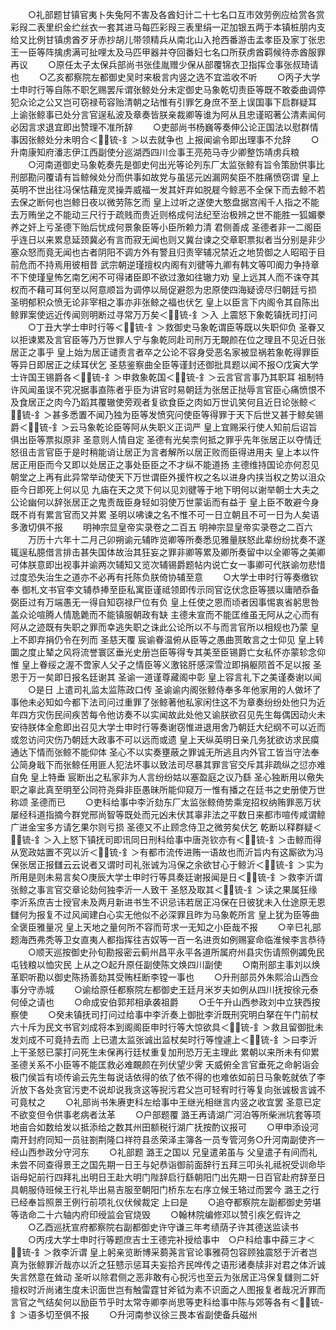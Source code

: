 <!-- { "loadSidebar": true } -->
　　○礼部题甘镇官夷卜失兔阿不害及各酋妇计二十七名口互市效劳例应给赏各赏彩叚二表里织金纻丝衣一套其进马每匹彩叚三表里绢一疋加银五两于本镇桩朋内支给又比例甘镇虏酋歹牙赤抄胡儿带领精兵从南北山入抢西番游击孟孝臣及家丁张忠王一臣等阵擒虏满可扯哩太及马匹甲器并夺回番妇七名口所获虏酋羁候待赤酋服罪再议
　　○原任太子太保兵部尚书张佳胤赠少保从部覆锦衣卫指挥佥事张叔琦请也
　　○乙亥都察院左都御史吴时来极言内竖之选不宜滥收不听
　　○丙子大学士申时行等自陈不职乞赐罢斥谓张鲸处分未定御史马象乾切责臣等既不敢委曲调停犯众论之公又岂可窃禄苟容贻清朝之玷惟有引罪乞身庶不至上误国事下启群疑耳  上谕张鲸事已处分言官逞私波及章奏皆朕亲裁卿等谁为阿从且忠谨昭著公清素闻何必因言求退宜即出赞理不准所辞
　　○吏部尚书杨巍等奏伸公论正国法以慰群情事因张鲸处分未明合＜锍-釒＞以去就争也  上报闻谕令即出理事不允辞
　　○升南康知府潘志伊江西副使分巡湖西四川佥事王亮苑马寺少卿整饬靖虏兵粮
　　○河南道御史马象乾奏先是御史何出光等论列东厂太监张鲸有旨令策励供事比刑部勘问覆请有旨鲸候处分而供事如故党与虽惩元凶漏网矣臣不胜痛愤窃谓  皇上英明不世出往冯保怙藉宠灵操弄威福一发其奸弃如脱屣今鲸恶不全保下而去鲸不若去保之断何也岂鲸日夜以微劳陈乞而  皇上过听之遂使大憨盘据宫闱千人指之不能去万贿坐之不能动三尺行于疏贱而贵近则格成何法纪至治极辨之世不能胜一狐媚豢养之奸上亏圣德下贻后忧成何景象臣等小臣所赖力清  君侧善成  圣德者非一二阁臣乎连日以来累息延颈冀必有言而寂无闻也则又冀台谏之交章职票拟者当分别是非少塞众怒而竟无闻也古者阴阳不调方外有警且归责宰辅况禁近之地贽御之人昭昭于目前危而不持焉用彼相昔  武宗朝逆瑾擅权内阁有刘徤等九卿有韩文等叩阍力争持章不下使瑾皇怖乞南乞闲不可得诸臣即不欲过激如往辙力劝  皇上远其人而不诛夺其权而不藉可耳何至以阿意顺旨为调停以局促避怨为忠原使四海疑谤尽归朝廷亏损  圣明郁积众愤无论非宰相之事亦非张鲸之福也伏乞  皇上以臣言下内阁令其自陈出鲸罪案使远近传闻则明断过寻常万万矣＜锍-釒＞入  上震怒下象乾镇抚司打问
　　○丁丑大学士申时行等＜锍-釒＞救御史马象乾谓臣等既以失职仰负  圣眷又以拒谏累及言官臣等乃万世罪人宁与象乾同赴司刑万无靦颜在位之理且不见近日张居正之事乎  皇上始为居正谴责言者卒之公论不容身受恶名家被显祸若象乾得罪臣等异日即居正之续耳伏乞  圣慈鉴察曲全臣等谨封还御批具题以闻不报○戊寅大学士许国王锡爵各＜锍-釒＞申救象乾国＜锍-釒＞云言官言事乃其职耳  祖制特许风闻虽误不究况据事直陈者乎臣为讲官时易朝廷为张居正挞辱言官臣心痛愤恨不及食居正之肉今乃蹈其覆辙使旁观者复欲食臣之肉如万世讥笑何且近日论张鲸＜锍-釒＞甚多悉置不闻乃独为臣等发愤究问使臣等得罪于天下后世又甚于鲸矣锡爵＜锍-釒＞云马象乾论臣等阿从失职义正词严  皇上宜赐采行使人知前后诏旨俱出臣等票拟原非  圣意则人情自定  圣德有光矣柰何抵之罪乎先年张居正以夺情迁怒徂击言官臣于是时稍能诮让居正为言者解所以居正败而臣得进用夫  皇上本以忤居正用臣而今又即以处居正之事处臣臣之不才纵不能道扬  主德维持国论亦何忍见朝堂之上再有此异常举动使天下万世谓臣外援忤权之名以进身内挟当权之势以沮众臣今日即死上何以见  九庙在天之灵下何以见刘徤等于地下明何以谢举朝士大夫之公论幽何以辞张居正之鬼责哉臣身轻如羽使万世蒙诟而有益于  皇上臣不敢避今身既不肖有累言官而又并累  圣明以咈谏之名不惟不可一日立朝且不可一日为人矣语多激切俱不报
　　明神宗显皇帝实录卷之二百五
明神宗显皇帝实录卷之二百六
　　万历十六年十二月己卯朔谕元辅昨览卿等所奏悉见雅量朕怒此辈纷纷扰奏不遂辄逞私臆借言排击甚失国体故治其狂妄之罪非卿等累及卿所奏留中以全卿等之美卿可体朕意即出视事并谕两次辅知又览次辅锡爵题帖内说亡女一事卿可代朕谕勿悲惜过度恐失治生之道亦不必再有托陈负朕倚协辅至意
　　○大学士申时行等奏缴钦奉  御札文书官李文辅恭捧至臣私寓臣谨祗领即传示同官讫伏念臣等猥以庸陋忝备弼臣过有万端愚无一得自知窃禄尸位有负  皇上任使之恩而顷者因事惕衷省躬思咎盖众论喧腾人情卼臲而不能镇服朝政有缺  主德未宣而不能匡维虽无阿从之心而有阿从之迹既有失职之罪而幸逃失职之诛此公论所以不与而言官所以相规也乃蒙  皇上不即弃捐仍令在列而  圣慈天覆  宸谕眷温俯从臣等之愚曲贳敢言之士仰见  皇上转圜之度止辇之风将流誉寰区垂光史册岂臣等得专其美至臣锡爵亡女私怀亦蒙轸念仰惟  皇上眷绥之渥不啻家人父子之情臣等义激铭肝感深雪泣即捐躯陨首不足以报  圣恩于万一矣即日报名廷谢其  圣谕一道谨尊藏阁中彰  皇上容言礼下之美谨奏谢以闻
　　○是日  上遣司礼监太监陈政口传  圣谕谕内阁张鲸侍奉多年他家用的人做坏了事他未必知如今都下法司问过重罪了张鲸著他私家闲住这不为章奏纷纷处他只为近年四方灾伤民间疾苦每令他访奏不以实闻故此处他又谕朕欲召见先生每偶因动火未安待朕体全愈即出召见大学士申时行等奏谢窃惟进退用舍乃朝廷大纪纲不可以近而或忽访问灾伤乃朝廷大政事不可以远而或遗  皇上天纵英明日亲几务犹欲访求民瘼通达下情而张鲸不能仰体  圣心不以实奏壅蔽之罪诚无所逃且内外官工皆当守法奉公简身戢下而张鲸任用匪人犯法坏事以致法司尽暴其罪言官交斥其非疏纵之愆亦难自免  皇上特垂  宸断出之私家非为人言纷纷姑以塞盈庭之议乃繇  圣心独断用以儆失职之辜此真至明至公同符尧舜非臣愚昧所能仰窥万一惟有播之在廷书之史册使万世称颂  圣德而已
　　○吏科给事中李沂劾东厂太监张鲸倚势乘宠招权纳贿罪恶万状屡经科道指摘今群党邢尚智等既处而元凶未伏其辜非法之平数日来都市喧传咸谓鲸广进金宝多方请乞果尔则亏损  圣德又不止顾念侍卫之微劳矣伏乞  乾断以释群疑＜锍-釒＞入上怒下镇抚司即讯同日刑科给事中唐尧钦亦有＜锍-釒＞击鲸而得从宽政姑置不究以沂＜锍-釒＞有都市流传进贿一语故也而沂旨内有这厮欲为冯保张居正报讎云云说者又谓时司礼张诚为冯保之余欲甘心于鲸沂＜锍-釒＞实为所用是则未易言矣○庚辰大学士申时行等具奏廷谢报闻是日＜锍-釒＞救李沂谓张鲸之事言官交章论劾何独李沂一人致干  圣怒及取其＜锍-釒＞读之果属狂缘李沂系庶吉士授官未及两月新进书生不识忌讳若居正冯保在日彼犹未入仕途原无恩讎何为报复不过风闻建白心实无他似不必深罪且昨为马象乾所言  皇上犹为臣等曲全褒臣雅量况  皇上天地之量何所不容而苛求一无知之小臣哉不报
　　○辛巳礼部题海西弗秃等卫女直夷人都指挥往吉奴等一百一名进贡如例赐宴命临淮候李言恭待
　　○顺天巡按御史孙旬勘报密云蓟州昌平永平各道所属府州县灾伤请照例蠲免民屯钱粮以恤灾民  上从之○起升原任副使陈文焕四川副使
　　○南刑部主事刘以焕革职听勘以御史陈扬善劾其受贿枉断李镗一事也
　　○升刑部员外朱熙洽山西佥事分守赤城
　　○谕给原任都察院左都御史王廷月米岁夫如例从四川抚按徐元泰何倬之请也
　　○命成安伯郭邦相承袭祖爵
　　○壬午升山西参政刘中立狭西按察使
　　○癸未镇抚司打问过给事中李沂奏上御批李沂既刑究明白拏在午门前杖六十斥为民文书官刘成将本到阁阁臣申时行等大惊欲具＜锍-釒＞救且留御批未发刘成不可竟持去而  上已遣太监张诚出监杖矣时行等惶遽上＜锍-釒＞曰李沂上干圣怒已蒙打问死生未保再行廷杖重复加刑恐万无主理此  累朝以来所未有仰累  圣德关系不小臣等不能匡救必难靦颜在列伏望少霁  天威俯全言官垂死之命躬诣会极门侯旨有顷传谕云先生每说话依得的依了依不得的也难依如前日马象乾就依了李沂放下各处贪官污吏不说却说我贪这等掜污君父岂可轻宥时行等复向张诚极言诚不可竟杖之
　　○礼部尚书朱赓吏科左给事中王继光相继言内竖之收宜罢  圣意已定不欲变但令供事老病者汰革
　　○户部题覆  潞王再请湖广河泊等所柴洲坑套等项地亩合如数给发以抵添给之数其州田额税行湖广抚按酌议报可
　　○甲申添设河南开封府同知一员驻劄荆隆口祥符县丞荣泽主簿各一员专管河务○升河南副使齐一经山西参政分守河东
　　○礼部题  潞王之国以  兄皇遣弟虽与  父皇遣子有间而礼未尝不同查得景王之国先期一日王与妃恭诣御前面辞行五拜三叩头礼祗祝受训命毕诣母妃前行四拜礼出明日王赴大明门陛辞启行繇朝阳门出先期一日百官赴府辞至日具朝服侍班候王行礼毕出易吉服至朝阳门桥东左右序立候王辂过而罢今  潞王之行已经奉旨照景王例行前项礼仪伏候裁定  上曰是
　　○追夺都察院左副都御史劳堪等诰命二十六轴内府印绶监会官烧毁
　　○翰林院编修邓以赞引疾乞假许之
　　○乙酉巡抚宣府都察院右副都御史许守谦三年考绩荫子许其德送监读书
　　○丙戌大学士申时行等题庶吉士王德完补授给事中　○户科给事中薛三才＜锍-釒＞救李沂谓  皇上躬亲览断博采蒭荛言官论事雅荷包容顾独震怒于沂者岂真为张鲸罪沂哉亦以沂之狂戆示惩耳夫妄拾齐民哗传之语形诸奏牍非对君之体沂诚失言然意在耸动  圣听以除君侧之恶非敢有心掜污也至云为张居正冯保复讎则二奸擅权时沂尚诸生度未识面世岂有触雷霆甘斧钺为素不识面之人图报复者哉况沂罪而言官之气结矣何以励臣节乎时太常寺卿李尚思等吏科给事中陈与郊等各有＜锍-釒＞语多切至俱不报
　　○升河南参议徐三畏本省副使备兵磁州
